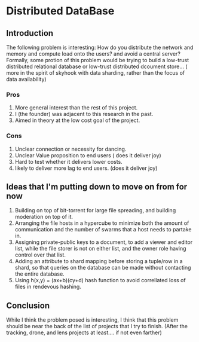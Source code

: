# Distributed DataBase
## Introduction 
The following problem is interesting: How do you distribute the network and memory and compute load onto the users? and avoid a central server?
Formally, some protion of this problem would be trying to build a low-trust distributed relational database or low-trust distributed dcoument store...
( more in the spirit of skyhook with data sharding, rather than the focus of data availability)
### Pros
1. More general interest than the rest of this project.
2. I (the founder) was adjacent to this research in the past.
3. Aimed in theory at the low cost goal of the project.
### Cons
1. Unclear connection or necessity for dancing.
2. Unclear Value proposition to end users ( does it deliver joy)
3. Hard to test whether it delivers lower costs.
4. likely to deliver more lag to end users. (does it deliver joy)
## Ideas that I'm putting down to move on from for now
1. Building on top of bit-torrent for large file spreading, and building moderation on top of it.
2. Arranging the file hosts in a hypercube to minimize both the amount of communication and the number of swarms that a host needs to partake in.
3. Assigning private-public keys to a document, to add a viewer and editor list, while the file storer is not on either list, and the owner role having control over that list.
4. Adding an attribute to shard mapping before storing a tuple/row in a shard, so that queries on the database can be made without contacting the entire database.
5. Using h(x,y) = (ax+b)(cy+d) hash function to avoid correllated loss of files in rendevous hashing.
## Conclusion
While I think the problem posed is interesting, I think that this problem should be near the back of the list of projects that I try to finish.
(After the tracking, drone, and lens projects at least.... if not even farther)
